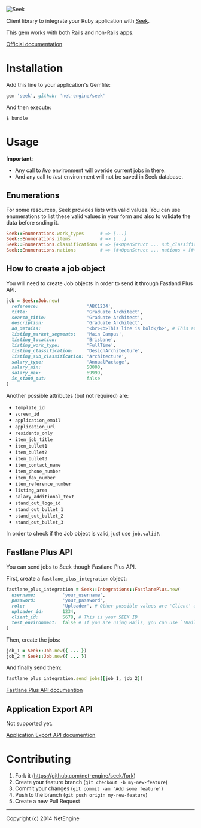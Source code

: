 ![Seek](http://www.seek.com.au/content/images/logos/logo-seek-main@2x.gif)

Client library to integrate your Ruby application with [Seek](http://seek.com.au/).

This gem works with both Rails and non-Rails apps.

[Official documentation](http://developer.seek.com.au/)

# Installation

Add this line to your application's Gemfile:

```ruby
gem 'seek', github: 'net-engine/seek'
```

And then execute:

    $ bundle

# Usage

**Important**:

* Any call to *live* environment will overide current jobs in there.
* And any call to *test* environment will not be saved in Seek database.

## Enumerations

For some resources, Seek provides lists with valid values. You can use enumerations to list these valid values in your form and also to validate the data before snding it.

```ruby
Seek::Enumerations.work_types      # => [...]
Seek::Enumerations.items           # => [...]
Seek::Enumerations.classifications # => [#<OpenStruct ... sub_classifications = [...]]
Seek::Enumerations.nations         # => [#<OpenStruct ... nations = [#<OpenStruct ... states = [#<OpenStruct ... locations = [#<OpenStruct ... areas = [...]]]]]
```

## How to create a job object

You will need to create Job objects in order to send it through Fastland Plus API.

```ruby
job = Seek::Job.new(
  reference:                  'ABC1234',
  title:                      'Graduate Architect',
  search_title:               'Graduate Architect',
  description:                'Graduate Architect',
  ad_details:                 '<br><b>This line is bold</b>', # This attribute accepts HTML code
  listing_market_segments:    'Main Campus',
  listing_location:           'Brisbane',
  listing_work_type:          'FullTime',
  listing_classification:     'DesignArchitecture',
  listing_sub_classification: 'Architecture',
  salary_type:                'AnnualPackage',
  salary_min:                 50000,
  salary_max:                 69999,
  is_stand_out:               false
)
```

Another possible attributes (but not required) are:

* `template_id`
* `screen_id`
* `application_email`
* `application_url`
* `residents_only`
* `item_job_title`
* `item_bullet1`
* `item_bullet2`
* `item_bullet3`
* `item_contact_name`
* `item_phone_number`
* `item_fax_number`
* `item_reference_number`
* `listing_area`
* `salary_additional_text`
* `stand_out_logo_id`
* `stand_out_bullet_1`
* `stand_out_bullet_2`
* `stand_out_bullet_3`

In order to check if the Job object is valid, just use `job.valid?`.

## Fastlane Plus API

You can send jobs to Seek though Fastlane Plus API.

First, create a `fastlane_plus_integration` object:

```ruby
fastlane_plus_integration = Seek::Integrations::FastlanePlus.new(
  username:          'your_username',
  password:          'your_password',
  role:              'Uploader', # Other possible values are 'Client' and 'Agent'
  uploader_id:       1234,
  client_id:         5678, # This is your SEEK ID
  test_environment:  false # If you are using Rails, you can use `!Rails.env.production?`
)
```

Then, create the jobs:

```ruby
job_1 = Seek::Job.new({ ... })
job_2 = Seek::Job.new({ ... })
```

And finally send them:

```ruby
fastlane_plus_integration.send_jobs([job_1, job_2])
```

[Fastlane Plus API documention](http://developer.seek.com.au/docs/partner-api/methods/fastlaneplus-api)

## Application Export API

Not supported yet.

[Application Export API documention](http://developer.seek.com.au/docs/partner-api/methods/application-export-api)

# Contributing

1. Fork it (https://github.com/net-engine/seek/fork)
2. Create your feature branch (`git checkout -b my-new-feature`)
3. Commit your changes (`git commit -am 'Add some feature'`)
4. Push to the branch (`git push origin my-new-feature`)
5. Create a new Pull Request

---

Copyright (c) 2014 NetEngine